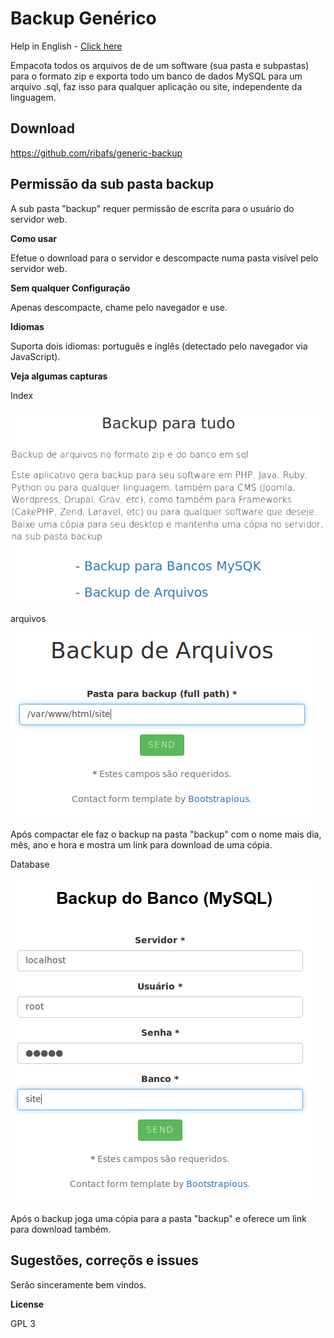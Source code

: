 # Backup Genérico

Help in English - [Click here](https://github.com/ribafs/generic-backup/blob/master/README-english.md)

Empacota todos os arquivos de de um software (sua pasta e subpastas) para o formato zip e exporta todo um banco de dados MySQL para um arquivo .sql, faz isso para qualquer aplicação ou site, independente da linguagem.

## Download
https://github.com/ribafs/generic-backup

## Permissão da sub pasta backup

A sub pasta "backup" requer permissão de escrita para o usuário do servidor web.

**Como usar**

Efetue o download para o servidor e descompacte numa pasta visível pelo servidor web.

**Sem qualquer Configuração**

Apenas descompacte, chame pelo navegador e use.

**Idiomas**

Suporta dois idiomas: português e inglês (detectado pelo navegador via JavaScript).


**Veja algumas capturas**

Index

![Index](images/index.png)

arquivos

![Files](images/files.png)

Após compactar ele faz o backup na pasta "backup" com o nome mais dia, mês, ano e hora e mostra um link para download de uma cópia.

Database

![Database](images/db.png)

Após o backup joga uma cópia para a pasta "backup" e oferece um link para download também.

## Sugestões, correçõs e issues
Serão sinceramente bem vindos.

**License**

GPL 3

